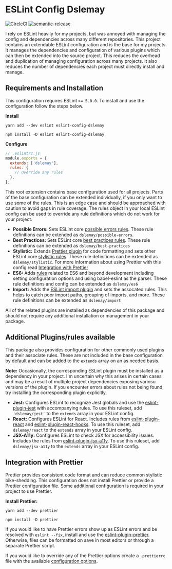 # ESLint Config Dslemay

[![CircleCI](https://circleci.com/gh/dslemay/eslint-config-dslemay.svg?style=svg)](https://circleci.com/gh/dslemay/eslint-config-dslemay)
[![semantic-release](https://img.shields.io/badge/%20%20%F0%9F%93%A6%F0%9F%9A%80-semantic--release-e10079.svg)](https://github.com/semantic-release/semantic-release)

I rely on ESLint heavily for my projects, but was annoyed with managing the config and dependencies across many different repositories. This project contains an extendable ESLint configuration and is the base for my projects. It manages the dependencies and configuration of various plugins which can then be extended into the source project. This reduces the overhead and duplication of managing configuration across many projects. It also reduces the number of dependencies each project must directly install and manage.

## Requirements and Installation

This configuration requires ESLint `>= 5.0.0`. To install and use the configuration follow the steps below.

**Install**

```shell
yarn add --dev eslint eslint-config-dslemay
```

```shell
npm install -D eslint eslint-config-dslemay
```

**Configure**

```javascript
// .eslintrc.js
module.exports = {
  extends: ['dslemay'],
  rules: {
    // Override any rules
  },
};
```

This root extension contains base configuration used for all projects. Parts of the base configuration can be extended individually, if you only want to use some of the rules. This is an edge case and should be approached with caution to avoid gaps in rule coverage. The rules object in your local ESLint config can be used to override any rule definitions which do not work for your project.

- **Possible Errors:** Sets ESLint core [possible errors rules](https://eslint.org/docs/rules/#possible-errors). These rule definitions can be extended as `dslemay/possible-errors`.
- **Best Practices:** Sets ESLint core [best practices rules](https://eslint.org/docs/rules/#best-practices). These rule definitions can be extended as `dslemay/best-practices`
- **Stylistic:** Extends [Prettier plugin](https://github.com/prettier/eslint-config-prettier) for code formatting and sets other ESLint core [stylistic rules](https://github.com/prettier/eslint-config-prettier). These rule definitions can be extended as `dslemay/stylistic`. For more information about using Prettier with this config read [Integration with Prettier](#integration-with-prettier)
- **ES6:** Adds [rules](https://eslint.org/docs/rules/#ecmascript-6) related to ES6 and beyond development including setting configuration options and using babel-eslint as the parser. These rule definitions and config can be extended as `dslemay/es6`
- **Import:** Adds the [ESLint import plugin](https://github.com/benmosher/eslint-plugin-import) and sets the assocated rules. This helps to catch poor import paths, grouping of imports, and more. These rule definitions can be extended as `dslemay/import`

All of the related plugins are installed as dependencies of this package and should not require any additional installation or management in your package.

## Additional Plugins/rules available

This package also provides configuration for other commonly used plugins and their associate rules. These are not included in the base configuration by default and can be added to the `extends` array on an as needed basis.

**Note:** Occasionally, the corresponding ESLint plugin must be installed as a dependency in your project. I'm uncertain why this arises in certain cases and may be a result of multiple project dependencies exposing variosu versions of the plugin. If you encounter errors about rules not being found, try installing the corresponding plugin explicitly.

- **Jest:** Configures ESLint to recognize Jest globals and use the [eslint-plugin-jest](https://github.com/jest-community/eslint-plugin-jest) with accompanying rules. To use this ruleset, add `'dslemay/jest'` to the `extends` array in your ESLint config.
- **React:** Configures ESLint for React. Includes rules from [eslint-plugin-react](https://github.com/yannickcr/eslint-plugin-react) and [eslint-plugin-react-hooks](https://github.com/facebook/react/tree/master/packages/eslint-plugin-react-hooks). To use this ruleset, add `dslemay/react` to the `extends` array in your ESLint config.
- **JSX-A11y:** Configures ESLint to check JSX for accessibility issues. Includes the rules from [eslint-plugin-jsx-a11y](https://github.com/evcohen/eslint-plugin-jsx-a11y). To use this ruleset, add `dslemay/jsx-a11y` to the `extends` array in your ESLint config.

## Integration with Prettier

Prettier provides consistent code format and can reduce common stylistic bike-shedding. This configuration does not install Prettier or provide a Prettier configuration file. Some additional configuration is required in your project to use Prettier.

**Install Prettier:**

```shell
yarn add --dev prettier
```

```shell
npm install -D prettier
```

If you would like to have Prettier errors show up as ESLint errors and be resolved with `eslint --fix`, install and use the [eslint-plugin-prettier](https://github.com/prettier/eslint-plugin-prettier). Otherwise, files can be formatted on save in most editors or through a separate Prettier script.

If you would like to override any of the Prettier options create a `.prettierrc` file with the available [configuration options](https://prettier.io/docs/en/configuration.html).

